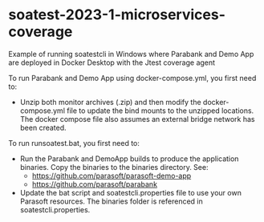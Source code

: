 # soatest-2023-1-microservices-coverage
Example of running soatestcli in Windows where Parabank and Demo App are deployed in Docker Desktop with the Jtest coverage agent

To run Parabank and Demo App using docker-compose.yml, you first need to:
- Unzip both monitor archives (.zip) and then modify the docker-compose.yml file to update the bind mounts to the unzipped locations.  The docker compose file also assumes an external bridge network has been created.

To run runsoatest.bat, you first need to:
- Run the Parabank and DemoApp builds to produce the application binaries.  Copy the binaries to the binaries directory.  See:
    - https://github.com/parasoft/parasoft-demo-app
    - https://github.com/parasoft/parabank
- Update the bat script and soatestcli.properties file to use your own Parasoft resources.  The binaries folder is referenced in soatestcli.properties.